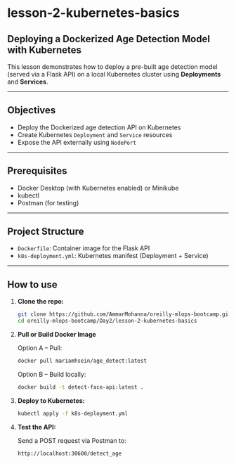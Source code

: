 
# lesson-2-kubernetes-basics

##  Deploying a Dockerized Age Detection Model with Kubernetes

This lesson demonstrates how to deploy a pre-built age detection model (served via a Flask API) on a local Kubernetes cluster using **Deployments** and **Services**.

---

##  Objectives

* Deploy the Dockerized age detection API on Kubernetes
* Create Kubernetes `Deployment` and `Service` resources
* Expose the API externally using `NodePort`

---

##  Prerequisites

* Docker Desktop (with Kubernetes enabled) or Minikube
* kubectl
* Postman (for testing)

---

##  Project Structure

* `Dockerfile`: Container image for the Flask API
* `k8s-deployment.yml`: Kubernetes manifest (Deployment + Service)

---

## How to use 
1. **Clone the repo:**
   ```bash
   git clone https://github.com/AmmarMohanna/oreilly-mlops-bootcamp.git
   cd oreilly-mlops-bootcamp/Day2/lesson-2-kubernetes-basics

2. **Pull or Build Docker Image**

    Option A – Pull:

    ```bash
    docker pull mariamhsein/age_detect:latest
    ```

    Option B – Build locally:

    ```bash
    docker build -t detect-face-api:latest .
    ```


3. **Deploy to Kubernetes:**

    ```bash
    kubectl apply -f k8s-deployment.yml
    ```

4. **Test the API:**

    Send a POST request via Postman to:

    ```
    http://localhost:30600/detect_age
    ```





